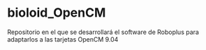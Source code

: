 # bioloid_OpenCM
Repositorio en el que se desarrollará el software de Roboplus para adaptarlos a las tarjetas OpenCM 9.04
